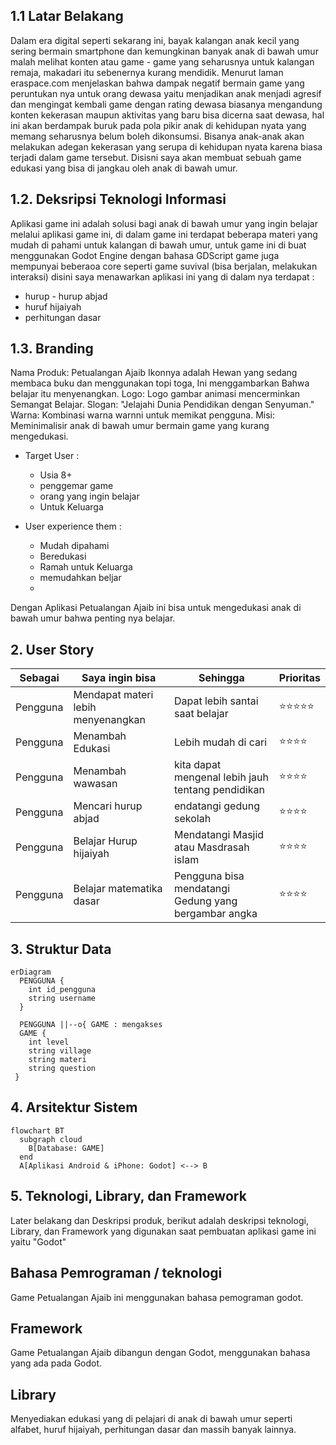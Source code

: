 ## 1.1 Latar Belakang

Dalam era digital seperti sekarang ini, bayak kalangan anak kecil yang sering bermain smartphone dan kemungkinan banyak anak di bawah umur malah melihat konten atau game - game yang seharusnya untuk kalangan remaja, makadari itu sebenernya kurang mendidik. Menurut laman eraspace.com menjelaskan bahwa dampak negatif bermain game yang peruntukan nya untuk orang dewasa yaitu menjadikan anak menjadi agresif dan mengingat kembali game dengan rating dewasa biasanya mengandung konten kekerasan maupun aktivitas yang baru bisa dicerna saat dewasa, hal ini akan berdampak buruk pada pola pikir anak di kehidupan nyata yang memang seharusnya belum boleh dikonsumsi. Bisanya anak-anak akan melakukan adegan kekerasan yang serupa di kehidupan nyata karena biasa terjadi dalam game tersebut. Disisni saya akan membuat sebuah game edukasi yang bisa di jangkau oleh anak di bawah umur.

## 1.2. Deksripsi Teknologi Informasi

Aplikasi game ini adalah solusi bagi anak di bawah umur yang ingin belajar melalui aplikasi game ini, di dalam game ini terdapat beberapa materi yang mudah di pahami untuk kalangan di bawah umur, untuk game ini di buat menggunakan Godot Engine dengan bahasa GDScript game juga mempunyai beberaoa core seperti game suvival (bisa berjalan, melakukan interaksi) disini saya menawarkan aplikasi ini yang di dalam nya terdapat :
- hurup - hurup abjad
- huruf hijaiyah
- perhitungan dasar

## 1.3. Branding

Nama Produk: Petualangan Ajaib
Ikonnya adalah Hewan yang sedang membaca buku dan menggunakan topi toga, Ini menggambarkan Bahwa belajar itu menyenangkan.
Logo: Logo gambar animasi mencerminkan Semangat Belajar.
Slogan: "Jelajahi Dunia Pendidikan dengan Senyuman." 
Warna: Kombinasi warna warnni untuk memikat pengguna. 
Misi: Meminimalisir anak di bawah umur bermain game yang kurang mengedukasi.

- Target User : 
  - Usia 8+
  - penggemar game
  - orang yang ingin belajar
  - Untuk Keluarga

- User experience them :
  - Mudah dipahami
  - Beredukasi
  - Ramah untuk Keluarga
  - memudahkan beljar
  -               
Dengan Aplikasi Petualangan Ajaib ini bisa untuk mengedukasi anak di bawah umur bahwa penting nya belajar.

## 2. User Story

Sebagai | Saya ingin bisa | Sehingga | Prioritas
---|---|---|---
Pengguna | Mendapat materi lebih menyenangkan | Dapat lebih santai saat belajar | ⭐⭐⭐⭐⭐
Pengguna | Menambah Edukasi | Lebih mudah di cari | ⭐⭐⭐⭐
Pengguna | Menambah wawasan | kita dapat mengenal lebih jauh tentang pendidikan | ⭐⭐⭐⭐
Pengguna | Mencari hurup abjad |endatangi gedung sekolah | ⭐⭐⭐⭐
Pengguna | Belajar Hurup hijaiyah | Mendatangi Masjid atau Masdrasah islam | ⭐⭐⭐⭐
Pengguna | Belajar matematika dasar | Pengguna bisa mendatangi Gedung yang bergambar angka | ⭐⭐⭐⭐

## 3. Struktur Data


```mermaid
erDiagram
  PENGGUNA {
    int id_pengguna
    string username
  }

  PENGGUNA ||--o{ GAME : mengakses
  GAME {
    int level
    string village
    string materi
    string question
 } 
```

## 4. Arsitektur Sistem

```mermaid
flowchart BT 
  subgraph cloud
    B[Database: GAME] 
  end
  A[Aplikasi Android & iPhone: Godot] <--> B 
```

## 5. Teknologi, Library, dan Framework

Later belakang dan Deskripsi produk, berikut adalah deskripsi teknologi, Library, dan Framework yang digunakan saat pembuatan aplikasi game ini yaitu "Godot"

## Bahasa Pemrograman / teknologi 
Game Petualangan Ajaib ini menggunakan bahasa pemograman godot.

## Framework
Game Petualangan Ajaib dibangun dengan Godot, menggunakan bahasa yang ada pada Godot.

## Library
Menyediakan edukasi yang di pelajari di anak di bawah umur seperti alfabet, huruf hijaiyah, perhitungan dasar dan massih banyak lainnya.
